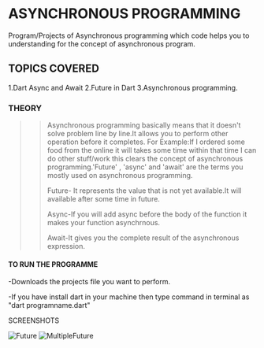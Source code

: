 # ASYNCHRONOUS PROGRAMMING
Program/Projects of Asynchronous programming which code helps you to understanding  for the concept of asynchronous program.

## TOPICS COVERED
1.Dart Async and Await
2.Future in Dart
3.Asynchronous programming.

### THEORY
>> Asynchronous programming basically means that it doesn't solve problem line by line.It allows you to perform other operation before it completes.
>> For Example:If I ordered some food from the online it will takes some time within that time I can do other stuff/work this clears the concept of asynchronous programming.'Future' , 'async' and 'await' are the terms you mostly used on asynchronous programming.
>> 
>> Future- It represents the value that is not yet available.It will available after some time in future.
>> 
>> Async-If you will add async before the body of the function it makes your function asynchrnous.
>> 
>> Await-It gives you the complete result of the asynchronous expression.


#### TO RUN THE PROGRAMME
-Downloads the projects file you want to perform.

-If you have install dart in your machine then type command in terminal as "dart programname.dart"

SCREENSHOTS

![Future](https://user-images.githubusercontent.com/82046769/213157903-78cf6dae-b8f8-4db3-819d-def5c1aba2f0.png)
![MultipleFuture](https://user-images.githubusercontent.com/82046769/213157980-a4d22cb2-2541-49f7-80d5-282c9e2ae3ff.png)



